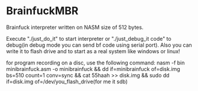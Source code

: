 # BrainfuckMBR
Brainfuck interpreter written on NASM size of 512 bytes.

Execute  "./just_do_it" to start interpreter or "./just_debug_it code" to debug(in debug mode you can send bf code using serial port). Also you can write it to flash drive and to start as a real system like windows or linux! 

for program recording on a disc, use the following command:
nasm -f bin minibrainfuck.asm -o minibrainfuck && dd if=minibrainfuck of=disk.img bs=510 count=1 conv=sync && cat 55haah >> disk.img && sudo dd if=disk.img of=/dev/you_flash_drive(for me it sdb)

